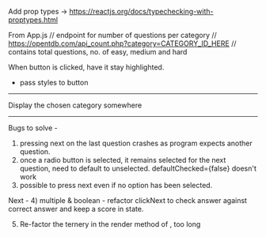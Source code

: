 Add prop types -> https://reactjs.org/docs/typechecking-with-proptypes.html

From App.js
// endpoint for number of questions per category
// https://opentdb.com/api_count.php?category=CATEGORY_ID_HERE
// contains total questions, no. of easy, medium and hard

When button is clicked, have it stay highlighted.
- pass styles to button

***
  Display the chosen category somewhere
***


Bugs to solve - 

1) pressing next on the last question crashes as program expects another question.
2) once a radio button is selected, it remains selected for the next question, need to default to unselected.
  defaultChecked={false} doesn't work
3) possible to press next even if no option has been selected.

Next -
4) multiple & boolean - refactor clickNext to check answer against correct answer and keep a score in state.

5) Re-factor the ternery in the render method of <Quiz/>, too long 